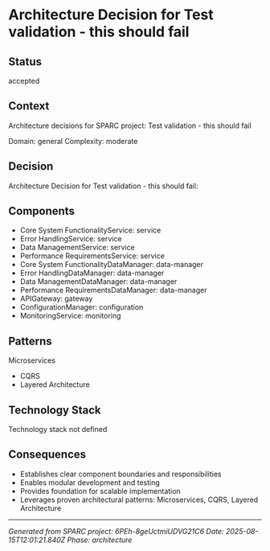 # Architecture Decision for Test validation - this should fail

## Status
accepted

## Context
Architecture decisions for SPARC project: Test validation - this should fail

Domain: general
Complexity: moderate

## Decision
Architecture Decision for Test validation - this should fail:

## Components
- Core System FunctionalityService: service
- Error HandlingService: service
- Data ManagementService: service
- Performance RequirementsService: service
- Core System FunctionalityDataManager: data-manager
- Error HandlingDataManager: data-manager
- Data ManagementDataManager: data-manager
- Performance RequirementsDataManager: data-manager
- APIGateway: gateway
- ConfigurationManager: configuration
- MonitoringService: monitoring

## Patterns
Microservices
- CQRS
- Layered Architecture

## Technology Stack
Technology stack not defined

## Consequences
- Establishes clear component boundaries and responsibilities
- Enables modular development and testing
- Provides foundation for scalable implementation
- Leverages proven architectural patterns: Microservices, CQRS, Layered Architecture

---
*Generated from SPARC project: 6PEh-8geUctmiUDVG21C6*
*Date: 2025-08-15T12:01:21.840Z*
*Phase: architecture*
